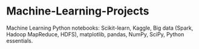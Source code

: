 # Machine-Learning-Projects
Machine Learning Python notebooks:  Scikit-learn, Kaggle, Big data (Spark, Hadoop MapReduce, HDFS), matplotlib, pandas, NumPy, SciPy, Python essentials.
